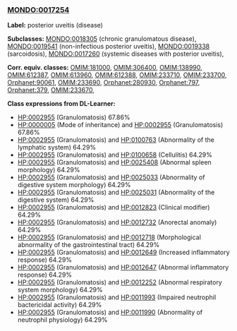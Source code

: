 
### [MONDO:0017254](http://purl.obolibrary.org/obo/MONDO_0017254)
**Label:** posterior uveitis (disease)

**Subclasses:** [MONDO:0018305](http://purl.obolibrary.org/obo/MONDO_0018305) (chronic granulomatous disease), [MONDO:0019541](http://purl.obolibrary.org/obo/MONDO_0019541) (non-infectious posterior uveitis), [MONDO:0019338](http://purl.obolibrary.org/obo/MONDO_0019338) (sarcoidosis), [MONDO:0017260](http://purl.obolibrary.org/obo/MONDO_0017260) (systemic diseases with posterior uveitis), 

**Corr. equiv. classes:** [OMIM:181000](http://purl.obolibrary.org/obo/OMIM_181000), [OMIM:306400](http://purl.obolibrary.org/obo/OMIM_306400), [OMIM:138990](http://purl.obolibrary.org/obo/OMIM_138990), [OMIM:612387](http://purl.obolibrary.org/obo/OMIM_612387), [OMIM:613960](http://purl.obolibrary.org/obo/OMIM_613960), [OMIM:612388](http://purl.obolibrary.org/obo/OMIM_612388), [OMIM:233710](http://purl.obolibrary.org/obo/OMIM_233710), [OMIM:233700](http://purl.obolibrary.org/obo/OMIM_233700), [Orphanet:90061](http://www.orpha.net/ORDO/Orphanet_90061), [OMIM:233690](http://purl.obolibrary.org/obo/OMIM_233690), [Orphanet:280930](http://www.orpha.net/ORDO/Orphanet_280930), [Orphanet:797](http://www.orpha.net/ORDO/Orphanet_797), [Orphanet:379](http://www.orpha.net/ORDO/Orphanet_379), [OMIM:233670](http://purl.obolibrary.org/obo/OMIM_233670), 

**Class expressions from DL-Learner:**

- [HP:0002955](http://purl.obolibrary.org/obo/HP_0002955) (Granulomatosis) 67.86%
- [HP:0000005](http://purl.obolibrary.org/obo/HP_0000005) (Mode of inheritance) and [HP:0002955](http://purl.obolibrary.org/obo/HP_0002955) (Granulomatosis) 67.86%
- [HP:0002955](http://purl.obolibrary.org/obo/HP_0002955) (Granulomatosis) and [HP:0100763](http://purl.obolibrary.org/obo/HP_0100763) (Abnormality of the lymphatic system) 64.29%
- [HP:0002955](http://purl.obolibrary.org/obo/HP_0002955) (Granulomatosis) and [HP:0100658](http://purl.obolibrary.org/obo/HP_0100658) (Cellulitis) 64.29%
- [HP:0002955](http://purl.obolibrary.org/obo/HP_0002955) (Granulomatosis) and [HP:0025408](http://purl.obolibrary.org/obo/HP_0025408) (Abnormal spleen morphology) 64.29%
- [HP:0002955](http://purl.obolibrary.org/obo/HP_0002955) (Granulomatosis) and [HP:0025033](http://purl.obolibrary.org/obo/HP_0025033) (Abnormality of digestive system morphology) 64.29%
- [HP:0002955](http://purl.obolibrary.org/obo/HP_0002955) (Granulomatosis) and [HP:0025031](http://purl.obolibrary.org/obo/HP_0025031) (Abnormality of the digestive system) 64.29%
- [HP:0002955](http://purl.obolibrary.org/obo/HP_0002955) (Granulomatosis) and [HP:0012823](http://purl.obolibrary.org/obo/HP_0012823) (Clinical modifier) 64.29%
- [HP:0002955](http://purl.obolibrary.org/obo/HP_0002955) (Granulomatosis) and [HP:0012732](http://purl.obolibrary.org/obo/HP_0012732) (Anorectal anomaly) 64.29%
- [HP:0002955](http://purl.obolibrary.org/obo/HP_0002955) (Granulomatosis) and [HP:0012718](http://purl.obolibrary.org/obo/HP_0012718) (Morphological abnormality of the gastrointestinal tract) 64.29%
- [HP:0002955](http://purl.obolibrary.org/obo/HP_0002955) (Granulomatosis) and [HP:0012649](http://purl.obolibrary.org/obo/HP_0012649) (Increased inflammatory response) 64.29%
- [HP:0002955](http://purl.obolibrary.org/obo/HP_0002955) (Granulomatosis) and [HP:0012647](http://purl.obolibrary.org/obo/HP_0012647) (Abnormal inflammatory response) 64.29%
- [HP:0002955](http://purl.obolibrary.org/obo/HP_0002955) (Granulomatosis) and [HP:0012252](http://purl.obolibrary.org/obo/HP_0012252) (Abnormal respiratory system morphology) 64.29%
- [HP:0002955](http://purl.obolibrary.org/obo/HP_0002955) (Granulomatosis) and [HP:0011993](http://purl.obolibrary.org/obo/HP_0011993) (Impaired neutrophil bactericidal activity) 64.29%
- [HP:0002955](http://purl.obolibrary.org/obo/HP_0002955) (Granulomatosis) and [HP:0011990](http://purl.obolibrary.org/obo/HP_0011990) (Abnormality of neutrophil physiology) 64.29%


